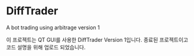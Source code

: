 # DiffTrader
A bot trading using arbitrage version 1

이 프로젝트는 QT GUI를 사용한 DiffTrader Version 1입니다.
종료된 프로젝트이고 코드 설명을 위해 업로드 되었습니다.
